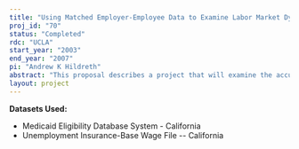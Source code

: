 ```yaml
---
title: "Using Matched Employer-Employee Data to Examine Labor Market Dynamics and the Quality of SIPP/CPS Data"
proj_id: "70"
status: "Completed"
rdc: "UCLA"
start_year: "2003"
end_year: "2007"
pi: "Andrew K Hildreth"
abstract: "This proposal describes a project that will examine the accuracy of measurement of dynamic labor market behavior in the Survey of Income and Program Participation (SIPP). The key feature of the project is the use of longitudinal records from the Unemployment Insurance (UI) system and the MEDS (Medicaid Eligibility Database System) of the State of California to provide accurate information on welfare, employment, unemployment, and earnings outcomes of individuals in the Census surveys. The project will link individual records from California residents in the SIPP with UI base wage records and records from the state’s MEDS file, and use the combined data set to address a series of questions related to the welfare-to-work transition of former welfare recipients. The combined data set will also be used to examine the divergence in measures of employment and earnings derived from household surveys compared to the known events contained in administrative files. Recent initiatives at the federal level, and subsequent state welfare legislation, have focused renewed attention on the ability of existing Census survey data to track trends in program participation and measure changes in welfare-to-work. Further, at a time when the State of California has grown faster, but started at a later date than other states, there are questions over the stability of jobs that individuals leaving welfare might receive. The proposed research seeks to address a number of issues in examining economic problems relating to welfare-to-work and the construction of matched employer employee data. As well as providing evidence on important questions, there will be substantial scientific contributions from the work (that enhance and identify shortcomings in Census Chapter13, Title 5 data programs). The scientific questions to be addressed concern the representative quality of the matched data once it has been formed and a means to address issues in the Census data such as measurement error and attrition bias. This work builds the research in earlier work conducted at the CCRDC. The main purpose of this work is to use data that has already been linked by the Linked Employer Household Dynamics (LEHD) project to combine this SIPP-UI linked data with another administrative data source to examine how various models perform using matched data. As part of our method, we are performing quality checks on Census data that are outside the LEHD task list and complement their data program, and the mission of the Census as a whole."
layout: project
---
```


**Datasets Used:**

  - Medicaid Eligibility Database System - California 
  - Unemployment Insurance-Base Wage File -- California 

